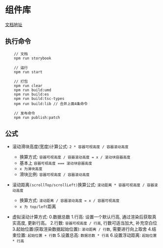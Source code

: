 # 组件库

[文档地址](https://zkp442910864.github.io/antd-extends/)

## 执行命令

```base
    // 文档
    npm run storybook

    // 运行
    npm run start

    // 打包
    npm run clear
    npm run build:umd
    npm run build:es
    npm run build:tsc-types
    npm run build:lib // 合并上面4条命令

    // 发布命令
    npm run publish:patch
```

## 公式

- 滚动滑块高度(宽度)计算公式: `2 * 容器可视高度 / 容器滚动高度`
    - 换算方式: `容器可视高度 / 容器滚动高度 = x / 滚动块容器高度`
    - 基本上 `容器可视高度 === 滚动块容器高度`
    - `x 为滑块高度`
    - 滑块比例: `容器可视高度 / 容器滚动高度`

- 滚动距离`(scrollTop/scrollLeft)`换算公式: `滚动距离 * 容器可视高度 / 容器滚动高度`
    - 换算方式: `滚动距离 / 容器滚动高度 = x / 容器可视高度`
    - `x 为 top/left`距离

- 虚拟滚动计算方式:
    0.数据总数
    1.行高: 设置一个默认行高, 通过渲染后获取真实高度, 更新行高。
    2.行数: `容器可视高度 / 行高`, 行数可适当加大, 补充空白位
    3.起始位置(获取渲染数据起始位置): `滚动距离 / 行数`, 需要进行向上取舍
    4.结束位置: `起始位置 + 行数`
    5.设置总高: `数据总数 * 行高`
    6.设置浮动距离: `起始位置 * 行高`
